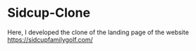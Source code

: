 # Sidcup-Clone

Here, I developed the clone of the landing page of the website https://sidcupfamilygolf.com/
